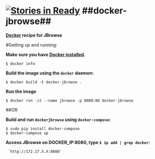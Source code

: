 [![Stories in Ready](https://badge.waffle.io/andrewcstewart/docker-jbrowse.png?label=ready&title=Ready)](https://waffle.io/andrewcstewart/docker-jbrowse)
##docker-jbrowse##
==============

**[Docker](https://www.docker.com/) recipe for JBrowse**

#Getting up and running:

**Make sure you have [Docker installed](https://docs.docker.com/installation/ubuntulinux/).**
```
$ docker info
```
 
**Build the image using the `docker` daemon:**
```
$ docker build -t docker-jbrowse .
```

**Run the image**
```
$ docker run -it --name jbrowse -p 8080:80 docker-jbrowse
```

##OR

**Build and run `dockerjbrowse` using `docker-compose`:**
```
$ sudo pip install docker-compose
$ docker-compose up
```

**Access JBrowse on DOCKER_IP:8080, type `$ ip add | grep docker`:**

     `http://172.17.X.X:8080`